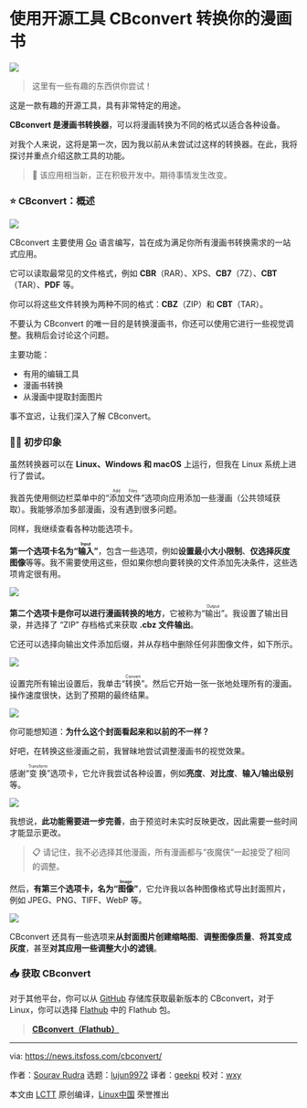 [#]: subject: "Convert Your Comic Books With This Open-Source Tool!"
[#]: via: "https://news.itsfoss.com/cbconvert/"
[#]: author: "Sourav Rudra https://news.itsfoss.com/author/sourav/"
[#]: collector: "lujun9972/lctt-scripts-1693450080"
[#]: translator: "geekpi"
[#]: reviewer: "wxy"
[#]: publisher: "wxy"
[#]: url: "https://linux.cn/article-16240-1.html"

使用开源工具 CBconvert 转换你的漫画书
======

![][0]

> 这里有一些有趣的东西供你尝试！

这是一款有趣的开源工具，具有非常特定的用途。

**CBconvert 是漫画书转换器**，可以将漫画转换为不同的格式以适合各种设备。

对我个人来说，这将是第一次，因为我以前从未尝试过这样的转换器。在此，我将探讨并重点介绍这款工具的功能。

> 🚧 该应用相当新，正在积极开发中。期待事情发生改变。

### ⭐ CBconvert：概述

![][1]

CBconvert 主要使用 [Go][2] 语言编写，旨在成为满足你所有漫画书转换需求的一站式应用。

它可以读取最常见的文件格式，例如 **CBR**（RAR）、XPS、**CB7**（7Z）、**CBT**（TAR）、**PDF** 等。

你可以将这些文件转换为两种不同的格式：**CBZ**（ZIP）和 **CBT**（TAR）。

不要认为 CBconvert 的唯一目的是转换漫画书，你还可以使用它进行一些视觉调整。我稍后会讨论这个问题。

主要功能：

   * 有用的编辑工具
   * 漫画书转换
   * 从漫画中提取封面图片

事不宜迟，让我们深入了解 CBconvert。

### 👨‍💻 初步印象 

虽然转换器可以在 **Linux、Windows 和 macOS** 上运行，但我在 Linux 系统上进行了尝试。

我首先使用侧边栏菜单中的“<ruby>添加文件<rt>Add Files</rt></ruby>”选项向应用添加一些漫画（公共领域获取）。我能够添加多部漫画，没有遇到很多问题。

同样，我继续查看各种功能选项卡。

**第一个选项卡名为“<ruby>输入<rt>Input</rt></ruby>”**，包含一些选项，例如**设置最小大小限制**、**仅选择灰度图像**等等。我不需要使用这些，但如果你想向要转换的文件添加先决条件，这些选项肯定很有用。

![][3]

**第二个选项卡是你可以进行漫画转换的地方**，它被称为“<ruby>输出<rt>Output</rt></ruby>”。我设置了输出目录，并选择了 “ZIP” 存档格式来获取 **.cbz 文件输出**。

它还可以选择向输出文件添加后缀，并从存档中删除任何非图像文件，如下所示。

![][4]

设置完所有输出设置后，我单击“<ruby>转换<rt>Convert</rt></ruby>”。然后它开始一张一张地处理所有的漫画。操作速度很快，达到了预期的最终结果。

![][5]

你可能想知道：**为什么这个封面看起来和以前的不一样？**

好吧，在转换这些漫画之前，我冒昧地尝试调整漫画书的视觉效果。

感谢“<ruby>变换<rt>Transform</rt></ruby>”选项卡，它允许我尝试各种设置，例如**亮度**、**对比度**、**输入/输出级别**等。

![][6]

我想说，**此功能需要进一步完善**，由于预览时未实时反映更改，因此需要一些时间才能显示更改。

> 📋 请记住，我不必选择其他漫画，所有漫画都与“夜魔侠”一起接受了相同的调整。

然后，**有第三个选项卡，名为“<ruby>图像<rt>Image</rt></ruby>”**，它允许我以各种图像格式导出封面照片，例如 JPEG、PNG、TIFF、WebP 等。

![][7]

CBconvert 还具有一些选项来**从封面图片创建缩略图**、**调整图像质量**、**将其变成灰度**，甚至**对其应用一些调整大小的滤镜**。

### 📥 获取 CBconvert

对于其他平台，你可以从 [GitHub][8] 存储库获取最新版本的 CBconvert，对于 Linux，你可以选择 [Flathub][9] 中的 Flathub 包。

> **[CBconvert（Flathub）][9]**

--------------------------------------------------------------------------------

via: https://news.itsfoss.com/cbconvert/

作者：[Sourav Rudra][a]
选题：[lujun9972][b]
译者：[geekpi](https://github.com/geekpi)
校对：[wxy](https://github.com/wxy)

本文由 [LCTT](https://github.com/LCTT/TranslateProject) 原创编译，[Linux中国](https://linux.cn/) 荣誉推出

[a]: https://news.itsfoss.com/author/sourav/
[b]: https://github.com/lujun9972
[1]: https://news.itsfoss.com/content/images/2023/09/CBconvert_1.jpg
[2]: https://go.dev/
[3]: https://news.itsfoss.com/content/images/2023/09/CBconvert_2.jpg
[4]: https://news.itsfoss.com/content/images/2023/09/CBconvert_3.jpg
[5]: https://news.itsfoss.com/content/images/2023/09/CBconvert_6.jpg
[6]: https://news.itsfoss.com/content/images/2023/09/CBconvert_5.jpg
[7]: https://news.itsfoss.com/content/images/2023/09/CBconvert_4.jpg
[8]: https://github.com/gen2brain/cbconvert
[9]: https://flathub.org/apps/io.github.gen2brain.cbconvert
[0]: https://img.linux.net.cn/data/attachment/album/202309/28/223349x20krpnazyplipyl.jpg